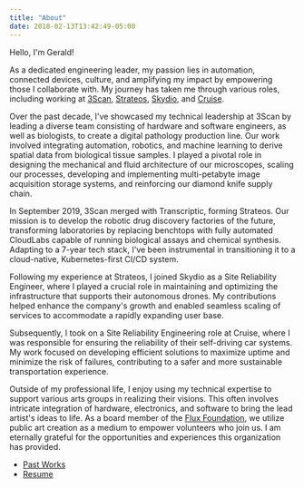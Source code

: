 ```yaml
---
title: "About"
date: 2018-02-13T13:42:49-05:00
---
```


Hello, I'm Gerald!

As a dedicated engineering leader, my passion lies in automation, connected devices, culture, and amplifying my impact by empowering those I collaborate with. My journey has taken me through various roles, including working at [3Scan](http://www.3scan.com), [Strateos](http://www.strateos.com), [Skydio](http://www.skydio.com), and [Cruise](www.getcruise.com).

Over the past decade, I've showcased my technical leadership at 3Scan by leading a diverse team consisting of hardware and software engineers, as well as biologists, to create a digital pathology production line. Our work involved integrating automation, robotics, and machine learning to derive spatial data from biological tissue samples. I played a pivotal role in designing the mechanical and fluid architecture of our microscopes, scaling our processes, developing and implementing multi-petabyte image acquisition storage systems, and reinforcing our diamond knife supply chain.

In September 2019, 3Scan merged with Transcriptic, forming Strateos. Our mission is to develop the robotic drug discovery factories of the future, transforming laboratories by replacing benchtops with fully automated CloudLabs capable of running biological assays and chemical synthesis. Adapting to a 7-year tech stack, I've been instrumental in transitioning it to a cloud-native, Kubernetes-first CI/CD system.

Following my experience at Strateos, I joined Skydio as a Site Reliability Engineer, where I played a crucial role in maintaining and optimizing the infrastructure that supports their autonomous drones. My contributions helped enhance the company's growth and enabled seamless scaling of services to accommodate a rapidly expanding user base.

Subsequently, I took on a Site Reliability Engineering role at Cruise, where I was responsible for ensuring the reliability of their self-driving car systems. My work focused on developing efficient solutions to maximize uptime and minimize the risk of failures, contributing to a safer and more sustainable transportation experience.

Outside of my professional life, I enjoy using my technical expertise to support various arts groups in realizing their visions. This often involves intricate integration of hardware, electronics, and software to bring the lead artist's ideas to life. As a board member of the [Flux Foundation](http://www.fluxfoundation.org), we utilize public art creation as a medium to empower volunteers who join us. I am eternally grateful for the opportunities and experiences this organization has provided.

* [Past Works](/works)
* [Resume](/resume/gspencer_eng.pdf)